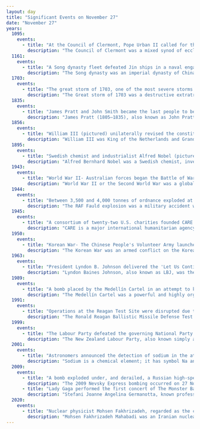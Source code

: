 ```yaml
---
layout: day
title: "Significant Events on November 27"
date: "November 27"
years:
  1095:
    events:
      - title: "At the Council of Clermont, Pope Urban II called for the First Crusade, declaring holy war against the Muslims who had occupied the Holy Land and were attacking the Eastern Roman Empire."
        description: "The Council of Clermont was a mixed synod of ecclesiastics and laymen of the Catholic Church, called by Pope Urban II and held from 17 to 27 November 1095 at Clermont, Auvergne, at the time part of the Duchy of Aquitaine."
  1161:
    events:
      - title: "A Song dynasty fleet defeated Jin ships in a naval engagement on the Yangtze river during the Jin–Song Wars."
        description: "The Song dynasty was an imperial dynasty of China that ruled from 960 to 1279. The dynasty was founded by Emperor Taizu of Song, who usurped the throne of the Later Zhou dynasty and went on to conquer the rest of the Ten Kingdoms, ending the Five Dynasties and Ten Kingdoms period. The Song often came into conflict with the contemporaneous Liao, Western Xia and Jin dynasties in northern China. After retreating to southern China following attacks by the Jin dynasty, the Song was eventually conquered by the Mongol-led Yuan dynasty."
  1703:
    events:
      - title: "The great storm of 1703, one of the most severe storms to strike southern Great Britain, destroyed the first Eddystone Lighthouse off Plymouth."
        description: "The Great storm of 1703 was a destructive extratropical cyclone that struck central and southern England on 26 November 1703. High winds caused 2,000 chimney stacks to collapse in London and damaged the New Forest, which lost 4,000 oaks. Ships were blown hundreds of miles off-course, and over 1,000 sea men died on the Goodwin Sands alone. News bulletins of casualties and damage were sold all over England – a novelty at that time. The Church of England declared that the storm was God's vengeance for the sins of the nation. Daniel Defoe thought it was a divine punishment for poor performance against Catholic armies in the War of the Spanish Succession."
  1835:
    events:
      - title: "James Pratt and John Smith became the last people to be executed in England for sodomy."
        description: "James Pratt (1805–1835), also known as John Pratt, and John Smith (1795–1835) were two British men who, in November 1835, became the last people to be executed for sodomy in England. Pratt and Smith were arrested in August of that year after being spied on through a keyhole allegedly having 'carnal knowledge' of each other in a room rented by William Bonill, a friend or acquaintance of one of the men, or possibly both. Bonill, although not present when the men were spied on, was nevertheless transported to Australia as an accessory to Pratt and Smith's alleged crime, where he died."
  1856:
    events:
      - title: "William III (pictured) unilaterally revised the constitution of Luxembourg, greatly expanding his powers as grand duke."
        description: "William III was King of the Netherlands and Grand Duke of Luxembourg from 1849 until his death in 1890. He was also the Duke of Limburg from 1849 until the abolition of the duchy in 1866."
  1895:
    events:
      - title: "Swedish chemist and industrialist Alfred Nobel (pictured) signed his last will and testament, setting aside the bulk of his estate to establish the Nobel Prize after his death."
        description: "Alfred Bernhard Nobel was a Swedish chemist, inventor, engineer and businessman. He is known for inventing dynamite as well as having bequeathed his fortune to establish the Nobel Prizes. He also made several other important contributions to science, holding 355 patents during his life."
  1943:
    events:
      - title: "World War II- Australian forces began the Battle of Wareo by conducting clearing operations between Bonga and North Hill."
        description: "World War II or the Second World War was a global conflict between two coalitions- the Allies and the Axis powers. Nearly all of the world's countries participated, with many nations mobilising all resources in pursuit of total war. Tanks and aircraft played major roles, enabling the strategic bombing of cities and delivery of the first and only nuclear weapons ever used in war. World War II was the deadliest conflict in history, resulting in 70 to 85 million deaths, more than half of which were civilians. Millions died in genocides, including the Holocaust, and by massacres, starvation, and disease. After the Allied victory, Germany, Austria, Japan, and Korea were occupied, and German and Japanese leaders were tried for war crimes."
  1944:
    events:
      - title: "Between 3,500 and 4,000 tonnes of ordnance exploded at the RAF Fauld underground munitions storage depot in the largest non-nuclear explosion in the United Kingdom."
        description: "The RAF Fauld explosion was a military accident which occurred at 11-11 am on Monday, 27 November 1944 at the RAF Fauld underground munitions storage depot in Staffordshire, England. It was one of the largest non-nuclear explosions in history and the largest on UK soil."
  1945:
    events:
      - title: "A consortium of twenty-two U.S. charities founded CARE with the mission of delivering food aid to Europe in the aftermath of World War II."
        description: "CARE is a major international humanitarian agency delivering emergency relief and long-term international development projects. Founded in 1945, CARE is nonsectarian, impartial, and non-governmental. It is one of the largest and oldest humanitarian aid organizations focused on fighting global poverty. In 2019, CARE reported working in 104 countries, supporting 1,349 poverty-fighting projects and humanitarian aid projects, and reaching over 92.3 million people directly and 433.3 million people indirectly."
  1950:
    events:
      - title: "Korean War- The Chinese People's Volunteer Army launched multiple attacks against United Nations forces, beginning the Battle of Chosin Reservoir."
        description: "The Korean War was an armed conflict on the Korean Peninsula fought between North Korea and South Korea and their allies. North Korea was supported by the People's Republic of China and the Soviet Union, while South Korea was supported by the United Nations Command (UNC) led by the United States. The conflict was one of the first major proxy wars of the Cold War. Fighting ended in 1953 with an armistice but no peace treaty, leading to the ongoing Korean conflict."
  1963:
    events:
      - title: "President Lyndon B. Johnson delivered the 'Let Us Continue' speech, in which he advocated for civil-rights legislation and national cohesion, to a joint session of the U.S. Congress five days after the assassination of John F. Kennedy."
        description: "Lyndon Baines Johnson, also known as LBJ, was the 36th president of the United States, serving from 1963 to 1969. He became president after the assassination of John F. Kennedy, under whom he had served as the 37th vice president from 1961 to 1963. A Southern Democrat, Johnson previously represented Texas in Congress for over 23 years, first as a U.S. representative from 1937 to 1949, and then as a U.S. senator from 1949 to 1961."
  1989:
    events:
      - title: "A bomb placed by the Medellín Cartel in an attempt to kill Colombian presidential candidate César Gaviria destroyed Avianca Flight 203, killing 110 people, but Gaviria was not on the flight."
        description: "The Medellín Cartel was a powerful and highly organized Colombian drug cartel and terrorist organization originating in the city of Medellín, Colombia, that was founded and led by Pablo Escobar. It is often considered to be the first major 'drug cartel' and was referred to as such due to the organization's upper echelons and overall power-structure being built on a partnership between multiple Colombian traffickers operating alongside Escobar. Other members included Jorge Luis Ochoa Vásquez, Fabio Ochoa Vásquez, Juan David Ochoa Vásquez, José Gonzalo Rodríguez Gacha, and Carlos Lehder. Escobar's main partner in the organization was his cousin Gustavo Gaviria, who handled much of the cartel's shipping arrangements and the more general and detailed logistical aspects of the cocaine trafficking routes and international smuggling networks, which were supplying at least 80% of the world's cocaine during its peak."
  1991:
    events:
      - title: "Operations at the Reagan Test Site were disrupted due to the nearby formation of Tropical Storm Zelda."
        description: "The Ronald Reagan Ballistic Missile Defense Test Site, commonly referred to as the Reagan Test Site, is a missile test range in Marshall Islands. It covers about 750,000 square miles (1,900,000 km2) and includes rocket launch sites at the Kwajalein Atoll, Wake Island, and Aur Atoll. It primarily functions as a test facility for U.S. missile defense and space research programs. The Reagan Test Site is under the command of the US Army Kwajalein Atoll, or USAKA."
  1999:
    events:
      - title: "The Labour Party defeated the governing National Party in the New Zealand general election, with Labour's Helen Clark becoming the country's first female prime minister to have won office at an election."
        description: "The New Zealand Labour Party, also known simply as Labour, is a centre-left political party in New Zealand. The party's platform programme describes its founding principle as democratic socialism, while observers describe Labour as social democratic and pragmatic in practice. The party participates in the international Progressive Alliance. It is one of two major political parties in New Zealand, alongside its traditional rival, the National Party."
  2001:
    events:
      - title: "Astronomers announced the detection of sodium in the atmosphere of the extrasolar planet HD 209458 b (artist's impression pictured), the first exoplanet atmosphere to be measured."
        description: "Sodium is a chemical element; it has symbol Na and atomic number 11. It is a soft, silvery-white, highly reactive metal. Sodium is an alkali metal, being in group 1 of the periodic table. Its only stable isotope is 23Na. The free metal does not occur in nature and must be prepared from compounds. Sodium is the sixth most abundant element in the Earth's crust and exists in numerous minerals such as feldspars, sodalite, and halite (NaCl). Many salts of sodium are highly water-soluble- sodium ions have been leached by the action of water from the Earth's minerals over eons, and thus sodium and chlorine are the most common dissolved elements by weight in the oceans."
  2009:
    events:
      - title: "A bomb exploded under, and derailed, a Russian high-speed train travelling between Moscow and Saint Petersburg, killing 28 passengers."
        description: "The 2009 Nevsky Express bombing occurred on 27 November 2009 when a bomb exploded under a high speed train travelling between the Russian cities of Moscow and Saint Petersburg causing derailment near the town of Bologoye, Tver Oblast, on the Moscow–Saint Petersburg Railway. The derailment occurred at 21-34 local time. Russian officials had stated that 39 people were killed and 95 injured but later retracted that estimate. 27 deaths had been reported by 2 December. A second bomb exploded at the scene of the investigation the following day, injuring one. It was reported to have been triggered by a remote mobile phone."
      - title: "Lady Gaga performed the first concert of The Monster Ball Tour, which became the highest-grossing tour in history for a debut headlining artist."
        description: "Stefani Joanne Angelina Germanotta, known professionally as Lady Gaga, is an American singer, songwriter and actress. Known for her image reinventions and versatility across the entertainment industry, she is an influential figure in popular music."
  2020:
    events:
      - title: "Nuclear physicist Mohsen Fakhrizadeh, regarded as the chief of Iran's nuclear program, was assassinated, allegedly by Mossad."
        description: "Mohsen Fakhrizadeh Mahabadi was an Iranian nuclear physicist and scientist. He was regarded as the chief of Iran's nuclear program."
---
```

